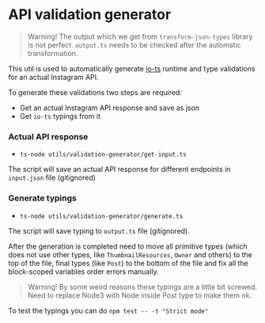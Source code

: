 # API validation generator

> Warning! The output which we get from `transform-json-types` library is not perfect. `output.ts` needs to be checked after the automatic transformation.

This util is used to automatically generate [io-ts](https://github.com/gcanti/io-ts) runtime and type validations for an actual Instagram API. 

To generate these validations two steps are required:
- Get an actual Instagram API response and save as json
- Get `io-ts` typings from it

### Actual API response

- `ts-node utils/validation-generator/get-input.ts` 

The script will save an actual API response for different endpoints in `input.json` file (gitignored)

### Generate typings

- `ts-node utils/validation-generator/generate.ts`

The script will save typing to `output.ts` file (gitignored).

After the generation is completed need to move all primitive types (which does not use other types, like `ThumbnailResources`, `Owner` and others) to the top of the file, final types (like `Post`) to the bottom of the file and fix all the block-scoped variables order errors manually.

> Warning! By some weird reasons these typings are a little bit screwed. Need to replace Node3 with Node inside Post type to make them ok.

To test the typings you can do `npm test -- -t "Strict mode"`